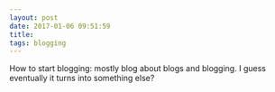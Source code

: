 ```yaml
---
layout: post
date: 2017-01-06 09:51:59
title: 
tags: blogging
---
```


How to start blogging: mostly blog about blogs and blogging. I guess eventually it turns into something else?